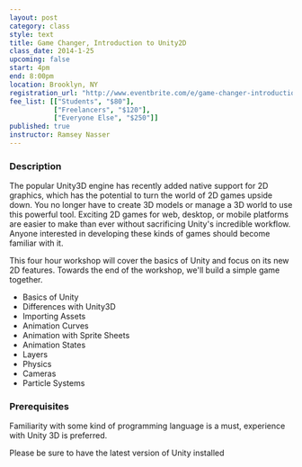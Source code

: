 ```yaml
---
layout: post
category: class
style: text
title: Game Changer, Introduction to Unity2D
class_date: 2014-1-25
upcoming: false
start: 4pm
end: 8:00pm
location: Brooklyn, NY
registration_url: "http://www.eventbrite.com/e/game-changer-introduction-to-unity2d-tickets-9941847333"
fee_list: [["Students", "$80"],
           ["Freelancers", "$120"],
           ["Everyone Else", "$250"]]
published: true
instructor: Ramsey Nasser
---
```


### Description

The popular Unity3D engine has recently added native support for 2D
graphics, which has the potential to turn the world of 2D games upside
down. You no longer have to create 3D models or manage a 3D world to
use this powerful tool. Exciting 2D games for web, desktop, or mobile
platforms are easier to make than ever without sacrificing Unity's
incredible workflow. Anyone interested in developing these kinds of
games should become familiar with it.

This four hour workshop will cover the basics of Unity and focus on
its new 2D features. Towards the end of the workshop, we'll build a
simple game together.

- Basics of Unity
- Differences with Unity3D
- Importing Assets
- Animation Curves
- Animation with Sprite Sheets
- Animation States
- Layers
- Physics
- Cameras
- Particle Systems

### Prerequisites

Familiarity with some kind of programming language is a must,
experience with Unity 3D is preferred.

Please be sure to have the latest version of Unity installed
